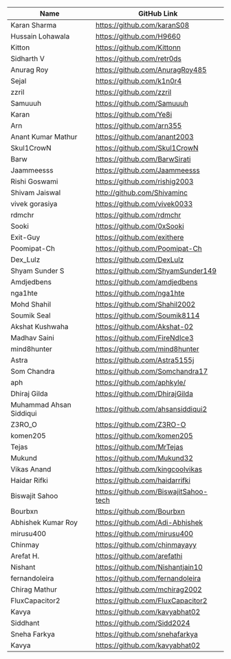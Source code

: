 | Name               | GitHub Link                     |
| ------------------ | ------------------------------- |
| Karan Sharma       | https://github.com/karanS08     |
| Hussain Lohawala   | https://github.com/H9660        |
| Kitton             | https://github.com/Kittonn      |
| Sidharth V         | https://github.com/retr0ds      |
| Anurag Roy         | https://github.com/AnuragRoy485 |
| Sejal              | https://github.com/k1n0r4       |
| zzril              | https://github.com/zzril        |
| Samuuuh            | https://github.com/Samuuuh      |
| Karan              | https://github.com/Ye8i         |
| Arn                | https://github.com/arn355       |
| Anant Kumar Mathur | https://github.com/anant2003    |
| Skul1CrowN         | https://github.com/Skul1CrowN   |
| Barw               | https://github.com/BarwSirati   |
| Jaammeesss         | https://github.com/Jaammeesss   |
| Rishi Goswami      | https://github.com/rishig2003   |
| Shivam Jaiswal     | http://github.com/Shivaminc     |
| vivek gorasiya     | https://github.com/vivek0033    |
| rdmchr             | https://github.com/rdmchr       |
| Sooki              | https://github.com/0xSooki      |
| Exit-Guy           | https://github.com/exithere     |
| Poomipat-Ch        | https://github.com/Poomipat-Ch        |
| Dex_Lulz           | https://github.com/DexLulz            |
| Shyam Sunder S     | https://github.com/ShyamSunder149     |
| Amdjedbens         | https://github.com/amdjedbens         |
| nga1hte            | https://github.com/nga1hte            |
| Mohd Shahil        | https://github.com/Shahil2002         |
| Soumik Seal        | https://github.com/Soumik8114         |
| Akshat Kushwaha    | https://github.com/Akshat-02          |
| Madhav Saini       | https://github.com/FireNdIce3         |
| mind8hunter        | https://github.com/mind8hunter        |
| Astra              | https://github.com/Astra5155j         |
| Som Chandra        | https://github.com/Somchandra17       |
| aph                | https://github.com/aphkyle/           |
| Dhiraj Gilda       | https://github.com/DhirajGilda        |
|Muhammad Ahsan Siddiqui | https://github.com/ahsansiddiqui2     |
| Z3RO_O             | https://github.com/Z3RO-O             |
| komen205           | https://github.com/komen205           |
| Tejas              | https://github.com/MrTejas            |
| Mukund             | https://github.com/Mukund32           |
| Vikas Anand        | https://github.com/kingcoolvikas      |
| Haidar Rifki       | https://github.com/haidarrifki        |
| Biswajit Sahoo     | https://github.com/BiswajitSahoo-tech |
| Bourbxn            | https://github.com/Bourbxn            |
| Abhishek Kumar Roy | https://github.com/Adi-Abhishek       |
| mirusu400          | https://github.com/mirusu400          |
| Chinmay            | https://github.com/chinmayayy         |
| Arefat H.          | https://github.com/arefathi           | 
| Nishant            | https://github.com/Nishantjain10      |
| fernandoleira      | https://github.com/fernandoleira      |
| Chirag Mathur      | https://github.com/mchirag2002        |
| FluxCapacitor2     | https://github.com/FluxCapacitor2     |
| Kavya              | https://github.com/kavyabhat02        | 
| Siddhant           | https://github.com/Sidd2024           |
| Sneha Farkya       | https://github.com/snehafarkya        |
| Kavya              | https://github.com/kavyabhat02        | 
